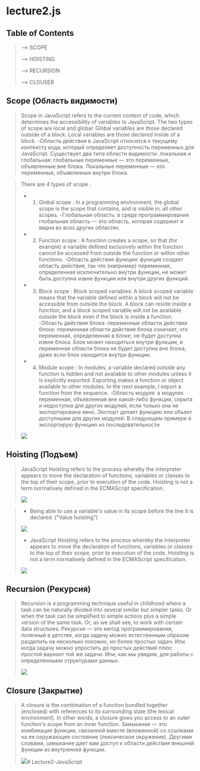 # lecture2.js
## Table of Contents

> --> SCOPE
>
> --> HOISTING
> 
> --> RECURSION
>
> --> CLOUSER
       
## Scope (Область видимости)

>Scope in JavaScript refers to the current context of code, which determines the accessibility of variables to JavaScript. The two types of scope are local and global: Global variables are those declared outside of a block. Local variables are those declared inside of a block.
-Область действия в JavaScript относится к текущему контексту кода, который определяет доступность переменных для JavaScript. Существует два типа области видимости: локальная и глобальная: глобальные переменные — это переменные, объявленные вне блока. Локальные переменные — это переменные, объявленные внутри блока.

>There are 4 types of scope :
> 
> - 1) Global scope : In a programming environment, the global scope is the scope that contains, and is visible in, all other scopes.
      -Глобальная область: в среде программирования глобальная область — это область, которая содержит и видна во всех других областях.
>
> - 2) Function scope : A function creates a scope, so that (for example) a variable defined exclusively within the function cannot be accessed from outside the function or within other functions.
       -Область действия функции: функция создает область действия, так что (например) переменная, определенная исключительно внутри функции, не может быть доступна извне функции или внутри других функций.
>
> - 3) Block scope : Block scoped variables: A block scoped variable means that the variable defined within a block will not be accessible from outside the block. A block can reside inside a function, and a block scoped variable will not be available outside the block even if the block is inside a function.
       -Область действия блока: переменные области действия блока: переменная области действия блока означает, что переменная, определенная в блоке, не будет доступна извне блока. Блок может находиться внутри функции, и переменная области блока не будет доступна вне блока, даже если блок находится внутри функции.
>
> - 4) Module scope : In modules, a variable declared outside any function is hidden and not available to other modules unless it is explicitly exported. Exporting makes a function or object available to other modules. In the next example, I export a function from the sequence.
     -Область модуля: в модулях переменная, объявленная вне какой-либо функции, скрыта и недоступна для других модулей, если только она не экспортирована явно. Экспорт делает функцию или объект доступными для других модулей. В следующем примере я экспортирую функцию из последовательности
>
>![](https://res.cloudinary.com/practicaldev/image/fetch/s--lI9XvHjf--/c_limit%2Cf_auto%2Cfl_progressive%2Cq_auto%2Cw_880/https://i.ibb.co/vJhg635/Scope.png)

## Hoisting (Подъем)

> JavaScript Hoisting refers to the process whereby the interpreter appears to move the declaration of functions, variables or classes to the top of their scope, prior to execution of the code. Hoisting is not a term normatively defined in the ECMAScript specification.
>
>![](https://i.ytimg.com/vi/EvfRXyKa_GI/maxresdefault.jpg)

> - Being able to use a variable's value in its scope before the line it is declared. ("Value hoisting")
>
>![](https://www.tutorialsteacher.com/Content/images/js/hoisting.png)
>
> - JavaScript Hoisting refers to the process whereby the interpreter appears to move the declaration of functions, variables or classes to the top of their scope, prior to execution of the code. Hoisting is not a term normatively defined in the ECMAScript specification.
>
>![](https://res.cloudinary.com/practicaldev/image/fetch/s--UkSuyTRW--/c_limit%2Cf_auto%2Cfl_progressive%2Cq_auto%2Cw_880/https://thepracticaldev.s3.amazonaws.com/i/yf0z2gqviit8ouds4gz0.png)

## Recursion (Pекурсия)

>Recursion is a programming technique useful in childhood where a task can be naturally divided into several similar but simpler tasks. Or when the task can be simplified to simple actions plus a simple version of the same task. Or, as we shall see, to work with certain data structures.
Рекурсия — это метод программирования, полезный в детстве, когда задачу можно естественным образом разделить на несколько похожих, но более простых задач. Или когда задачу можно упростить до простых действий плюс простой вариант той же задачи. Или, как мы увидим, для работы с определенными структурами данных.
>
>![](https://i.ytimg.com/vi/vLhHyGTkjCs/maxresdefault.jpg)

## Closure (Закрытие)

>A closure is the combination of a function bundled together (enclosed) with references to its surrounding state (the lexical environment). In other words, a closure gives you access to an outer function's scope from an inner function.
Замыкание — это комбинация функции, связанной вместе (вложенной) со ссылками на ее окружающее состояние (лексическое окружение). Другими словами, замыкание дает вам доступ к области действия внешней функции из внутренней функции.
>
>![](https://www.freecodecamp.org/news/content/images/2020/05/image-147.png)# Lecture2-JavaScript